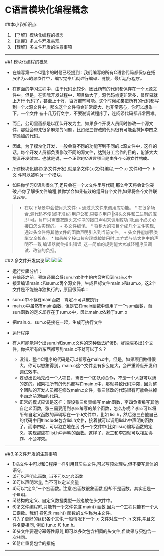 # C语言模块化编程概念
##本小节知识点:
1. 【了解】模块化编程的概念
2. 【掌握】多文件开发实现
3. 【理解】多文件开发的注意事项

---


##1.模块化编程的概念
- 在编写第一个C程序的时候已经提到：我们编写的所有C语言代码都保存在拓展名为.c的源文件中，编写完毕后就进行编译、链接，最后运行程序。

- 在前面的学习过程中，由于代码比较少，因此所有的代码都保存在一个.c源文件中。但是，在实际开发过程中，项目做大了，源代码肯定非常多，很容易就上万行 代码了，甚至上十万、百万都有可能。这个时候如果把所有的代码都写到一个.c源文件中，那么这个文件将会非常庞大，也非常恶心，你可以想象一下，一个文件 有十几万行文字，不要说调试程序了，连阅读代码都非常困难。

- 而且，公司里面都是以团队开发为主，如果多个开发人员同时修改一个源文件，那就会带来很多麻烦的问题，比如张三修改的代码很有可能会抹掉李四之前添加的代码。

- 因此，为了模块化开发，一般会将不同的功能写到不同的.c源文件中，这样的话，每个开发人员都负责修改不同的源文件，达到分工合作的目的，能够大大提高开发效率。也就是说，一个正常的C语言项目是由多个.c源文件构成。


- 所谓模块化编程(多文件开发),就是多文件(.c文件)编程,一个 .c 文件和一个 .h 文 件可以被称为一个模块。

- 如果你学习C语言很久了,还只会在一个.c文件里写代码,那么今天将会让你突破,带你了解多文件编程,教你学会如果有效的组织各个文件,如果将各个文件联系起来。

>- 在以下场景中会使用头文件:
    + 通过头文件来调用库功能。
        * 在很多场合,源代码不便(或不准)向用户公布,只要向用户􏰀供头文件和二进制的库即
可。用户只需要按照头文件中的接口声明来调用库功 能,而不必关心接口怎么实现的。
    + 多文件编译。
        * 将稍大的项目分成几个文件实现,通过头文件将其他文件的函数声明引入到当前文件。
    + 头文件能加强类型安全检查。
        * 如果某个接口被实现或被使用时,其方式与头文件中的声明不一致,编译器就会指出错误,
这一简单的规则能大大减轻程序员调试、改错的负担。

##2.多文件开发实现
![](http://7xj0kx.com1.z0.glb.clouddn.com/mk1.png)
![](http://7xj0kx.com1.z0.glb.clouddn.com/mk2.png)
![](http://7xj0kx.com1.z0.glb.clouddn.com/mk3.png)

- 运行步骤分析：
- 在编译之前，预编译器会将sum.h文件中的内容拷贝到main.c中
- 接着编译main.c和sum.c两个源文件，生成目标文件main.o和sum.o，这2个文件是不能被单独执行的，原因很简单：
* sum.o中不存在main函数，肯定不可以被执行
* main.o中虽然有main函数，但是它在main函数中调用了一个sum函数，而sum函数的定义却存在于sum.o中，因此main.o依赖于sum.o
- 把main.o、sum.o链接在一起，生成可执行文件
- 运行程序

- 有人可能觉得分出sum.h和sum.c文件的这种做法好傻B，好端端多出2个文件，你把所有的东西都写到main.c不就可以了么？
    + 没错，整个C程序的代码是可以都写在main.c中。但是，如果项目做得很大，你可以想象得到，main.c这个文件会有多么庞大，会严重降低开发和调试效率。
    + 要想出色地完成一个大项目，需要一个团队的合作，不是一个人就可以搞的定的。如果把所有的代码都写在main.c中，那就导致代码冲突，因为整个团队的开发人员都在修改main.c文件，张三修改的代码很有可能会抹掉李四之前添加的代码。
    + 正常的模式应该是这样：假设张三负责编写 main函数，李四负责编写其他自定义函数，张三需要用到李四编写的某个函数，怎么办呢？李四可以将所有自定义函数的声明写在一个.h文件中，比如 lisi.h，然后张三在他自己的代码中用#include包含lisi.h文件，接着就可以调用lisi.h中声明的函数了，而李四呢，可以独立地在另 外一个文件中(比如lisi.c)编写函数的定义，实现那些在lisi.h中声明的函数。这样子，张三和李四就可以相互协作、不会冲突。

---

##3.多文件开发的注意事项
- 1)头文件中可以和C程序一样引用其它头文件,可以写预处理块,但不要写具体的语句。
- 2)可以声明么函数, 当不可以定义函数
- 3)可以声明常量, 当不可以定义变量
- 4)可以“定义”一个宏函数。注意:宏函数很象函数,但却不是函数。其实还是一个申明。
- 5)结构的定义、自定义数据类型一般也放在头文件中。
- 6)多文件编程时,只能有一个文件包含 main() 函数,因为一个工程只能有一个入口函数。我们 把包含 main() 函数的文件称为主文件。
- 7)为了更好的组织各个文件,一般情况下一个 .c 文件对应一个 .h 文件,并且文件名要相同, 例如 fun.c 和 fun.h。
- 8)头文件要遵守幂等性原则,即可以多次包含相同的头文件,但效果与只包含一次相同。
- 9)防止重复包含的措施
---
